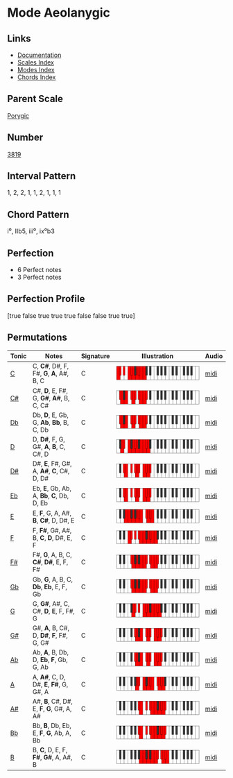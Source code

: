 # Mode Aeolanygic

## Links

- [Documentation](README.md)
- [Scales Index](Scales.md)
- [Modes Index](Modes.md)
- [Chords Index](Chords.md)

## Parent Scale

[Porygic](ScalePorygic.md)

## Number

[3819](https://ianring.com/musictheory/scales/3819)

## Interval Pattern

1, 2, 2, 1, 1, 2, 1, 1, 1

## Chord Pattern

i⁰, IIb5, iii⁰, ix⁰b3

## Perfection

- 6 Perfect notes
- 3 Perfect notes

## Perfection Profile

[true false true true true false false true true]

## Permutations

| Tonic | Notes | Signature | Illustration | Audio |
|-------|-------|-----------|--------------|-------|
| [C](ModeCNaturalAeolanygic.md) | C, **C#**, D#, F, F#, **G**, **A**, A#, B, C | C | ![CNaturalAeolanygic](ModeCNaturalAeolanygic.png) | [midi](https://github.com/edipermadi/music/blob/main/docs/ModeCNaturalAeolanygic.mid?raw=true) |
| [C#](ModeCSharpAeolanygic.md) | C#, **D**, E, F#, G, **G#**, **A#**, B, C, C# | C | ![CSharpAeolanygic](ModeCSharpAeolanygic.png) | [midi](https://github.com/edipermadi/music/blob/main/docs/ModeCSharpAeolanygic.mid?raw=true) |
| [Db](ModeDFlatAeolanygic.md) | Db, **D**, E, Gb, G, **Ab**, **Bb**, B, C, Db | C | ![DFlatAeolanygic](ModeDFlatAeolanygic.png) | [midi](https://github.com/edipermadi/music/blob/main/docs/ModeDFlatAeolanygic.mid?raw=true) |
| [D](ModeDNaturalAeolanygic.md) | D, **D#**, F, G, G#, **A**, **B**, C, C#, D | C | ![DNaturalAeolanygic](ModeDNaturalAeolanygic.png) | [midi](https://github.com/edipermadi/music/blob/main/docs/ModeDNaturalAeolanygic.mid?raw=true) |
| [D#](ModeDSharpAeolanygic.md) | D#, **E**, F#, G#, A, **A#**, **C**, C#, D, D# | C | ![DSharpAeolanygic](ModeDSharpAeolanygic.png) | [midi](https://github.com/edipermadi/music/blob/main/docs/ModeDSharpAeolanygic.mid?raw=true) |
| [Eb](ModeEFlatAeolanygic.md) | Eb, **E**, Gb, Ab, A, **Bb**, **C**, Db, D, Eb | C | ![EFlatAeolanygic](ModeEFlatAeolanygic.png) | [midi](https://github.com/edipermadi/music/blob/main/docs/ModeEFlatAeolanygic.mid?raw=true) |
| [E](ModeENaturalAeolanygic.md) | E, **F**, G, A, A#, **B**, **C#**, D, D#, E | C | ![ENaturalAeolanygic](ModeENaturalAeolanygic.png) | [midi](https://github.com/edipermadi/music/blob/main/docs/ModeENaturalAeolanygic.mid?raw=true) |
| [F](ModeFNaturalAeolanygic.md) | F, **F#**, G#, A#, B, **C**, **D**, D#, E, F | C | ![FNaturalAeolanygic](ModeFNaturalAeolanygic.png) | [midi](https://github.com/edipermadi/music/blob/main/docs/ModeFNaturalAeolanygic.mid?raw=true) |
| [F#](ModeFSharpAeolanygic.md) | F#, **G**, A, B, C, **C#**, **D#**, E, F, F# | C | ![FSharpAeolanygic](ModeFSharpAeolanygic.png) | [midi](https://github.com/edipermadi/music/blob/main/docs/ModeFSharpAeolanygic.mid?raw=true) |
| [Gb](ModeGFlatAeolanygic.md) | Gb, **G**, A, B, C, **Db**, **Eb**, E, F, Gb | C | ![GFlatAeolanygic](ModeGFlatAeolanygic.png) | [midi](https://github.com/edipermadi/music/blob/main/docs/ModeGFlatAeolanygic.mid?raw=true) |
| [G](ModeGNaturalAeolanygic.md) | G, **G#**, A#, C, C#, **D**, **E**, F, F#, G | C | ![GNaturalAeolanygic](ModeGNaturalAeolanygic.png) | [midi](https://github.com/edipermadi/music/blob/main/docs/ModeGNaturalAeolanygic.mid?raw=true) |
| [G#](ModeGSharpAeolanygic.md) | G#, **A**, B, C#, D, **D#**, **F**, F#, G, G# | C | ![GSharpAeolanygic](ModeGSharpAeolanygic.png) | [midi](https://github.com/edipermadi/music/blob/main/docs/ModeGSharpAeolanygic.mid?raw=true) |
| [Ab](ModeAFlatAeolanygic.md) | Ab, **A**, B, Db, D, **Eb**, **F**, Gb, G, Ab | C | ![AFlatAeolanygic](ModeAFlatAeolanygic.png) | [midi](https://github.com/edipermadi/music/blob/main/docs/ModeAFlatAeolanygic.mid?raw=true) |
| [A](ModeANaturalAeolanygic.md) | A, **A#**, C, D, D#, **E**, **F#**, G, G#, A | C | ![ANaturalAeolanygic](ModeANaturalAeolanygic.png) | [midi](https://github.com/edipermadi/music/blob/main/docs/ModeANaturalAeolanygic.mid?raw=true) |
| [A#](ModeASharpAeolanygic.md) | A#, **B**, C#, D#, E, **F**, **G**, G#, A, A# | C | ![ASharpAeolanygic](ModeASharpAeolanygic.png) | [midi](https://github.com/edipermadi/music/blob/main/docs/ModeASharpAeolanygic.mid?raw=true) |
| [Bb](ModeBFlatAeolanygic.md) | Bb, **B**, Db, Eb, E, **F**, **G**, Ab, A, Bb | C | ![BFlatAeolanygic](ModeBFlatAeolanygic.png) | [midi](https://github.com/edipermadi/music/blob/main/docs/ModeBFlatAeolanygic.mid?raw=true) |
| [B](ModeBNaturalAeolanygic.md) | B, **C**, D, E, F, **F#**, **G#**, A, A#, B | C | ![BNaturalAeolanygic](ModeBNaturalAeolanygic.png) | [midi](https://github.com/edipermadi/music/blob/main/docs/ModeBNaturalAeolanygic.mid?raw=true) |
